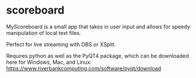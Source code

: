 # scoreboard
MyScoreboard is a small app that takes in user input and allows for speedy manipulation of local text files. 

Perfect for live streaming with OBS or XSplit.

Requires python as well as the PyQT4 package, which can be downloaded here for Windows, Mac, and Linux: https://www.riverbankcomputing.com/software/pyqt/download

